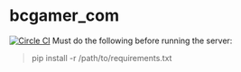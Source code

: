 bcgamer_com
====================
[![Circle CI](https://circleci.com/gh/BCGamer/website/tree/master.svg?style=svg)](https://circleci.com/gh/BCGamer/website/tree/master)
Must do the following before running the server:
>pip install -r /path/to/requirements.txt
>

